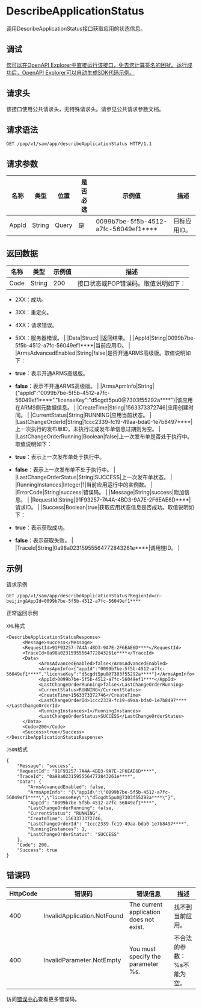 # DescribeApplicationStatus

调用DescribeApplicationStatus接口获取应用的状态信息。

## 调试

[您可以在OpenAPI Explorer中直接运行该接口，免去您计算签名的困扰。运行成功后，OpenAPI Explorer可以自动生成SDK代码示例。](https://api.aliyun.com/#product=sae&api=DescribeApplicationStatus&type=ROA&version=2019-05-06)

## 请求头

该接口使用公共请求头，无特殊请求头。请参见公共请求参数文档。

## 请求语法

```
GET /pop/v1/sam/app/describeApplicationStatus HTTP/1.1
```

## 请求参数

|名称|类型|位置|是否必选|示例值|描述|
|--|--|--|----|---|--|
|AppId|String|Query|是|0099b7be-5f5b-4512-a7fc-56049ef1\*\*\*\*|目标应用ID。 |

## 返回数据

|名称|类型|示例值|描述|
|--|--|---|--|
|Code|String|200|接口状态或POP错误码。取值说明如下：

 -   2XX：成功。
-   3XX：重定向。
-   4XX：请求错误。
-   5XX：服务器错误。 |
|Data|Struct| |返回结果。 |
|AppId|String|0099b7be-5f5b-4512-a7fc-56049ef1\*\*\*\*|当前应用ID。 |
|ArmsAdvancedEnabled|String|false|是否开通ARMS高级版。取值说明如下：

 -   **true**：表示开通ARMS高级版。
-   **false**：表示不开通ARMS高级版。 |
|ArmsApmInfo|String|\{"appId":"0099b7be-5f5b-4512-a7fc-56049ef1\*\*\*\*","licenseKey":"d5cgdt5pu0@7303f55292a\*\*\*\*"\}|该应用在ARMS侧元数据信息。 |
|CreateTime|String|1563373372746|应用创建时间。 |
|CurrentStatus|String|RUNNING|应用当前状态。 |
|LastChangeOrderId|String|1ccc2339-fc19-49aa-bda0-1e7b8497\*\*\*\*|上一次执行的发布单ID，未执行过或发布单信息过期则为空。 |
|LastChangeOrderRunning|Boolean|false|上一次发布单是否处于执行中。取值说明如下：

 -   **true**：表示上一次发布单处于执行中。
-   **false**：表示上一次发布单不处于执行中。 |
|LastChangeOrderStatus|String|SUCCESS|上一次发布单状态。 |
|RunningInstances|Integer|1|当前应用运行中的实例数。 |
|ErrorCode|String|success|错误码。 |
|Message|String|success|附加信息。 |
|RequestId|String|91F93257-7A4A-4BD3-9A7E-2F6EAE6D\*\*\*\*|请求ID。 |
|Success|Boolean|true|获取应用状态信息是否成功。取值说明如下：

 -   **true**：表示获取成功。
-   **false**：表示获取失败。 |
|TraceId|String|0a98a02315955564772843261e\*\*\*\*|调用链ID。 |

## 示例

请求示例

```
GET /pop/v1/sam/app/describeApplicationStatus?RegionId=cn-beijing&AppId=0099b7be-5f5b-4512-a7fc-56049ef1****
```

正常返回示例

`XML`格式

```
<DescribeApplicationStatusResponse>
      <Message>success</Message>
      <RequestId>91F93257-7A4A-4BD3-9A7E-2F6EAE6D****</RequestId>
      <TraceId>0a98a02315955564772843261e****</TraceId>
      <Data>
            <ArmsAdvancedEnabled>false</ArmsAdvancedEnabled>
            <ArmsApmInfo>{"appId":"0099b7be-5f5b-4512-a7fc-56049ef1****","licenseKey":"d5cgdt5pu0@7303f55292a****"}</ArmsApmInfo>
            <AppId>0099b7be-5f5b-4512-a7fc-56049ef1****</AppId>
            <LastChangeOrderRunning>false</LastChangeOrderRunning>
            <CurrentStatus>RUNNING</CurrentStatus>
            <CreateTime>1563373372746</CreateTime>
            <LastChangeOrderId>1ccc2339-fc19-49aa-bda0-1e7b8497****</LastChangeOrderId>
            <RunningInstances>1</RunningInstances>
            <LastChangeOrderStatus>SUCCESS</LastChangeOrderStatus>
      </Data>
      <Code>200</Code>
      <Success>true</Success>
</DescribeApplicationStatusResponse>
```

`JSON`格式

```
{
    "Message": "success",
    "RequestId": "91F93257-7A4A-4BD3-9A7E-2F6EAE6D****",
    "TraceId": "0a98a02315955564772843261e****",
    "Data": {
        "ArmsAdvancedEnabled": false,
        "ArmsApmInfo": "{\"appId\":\"0099b7be-5f5b-4512-a7fc-56049ef1****\",\"licenseKey\":\"d5cgdt5pu0@7303f55292a****\"}",
        "AppId": "0099b7be-5f5b-4512-a7fc-56049ef1****",
        "LastChangeOrderRunning": false,
        "CurrentStatus": "RUNNING",
        "CreateTime": 1563373372746,
        "LastChangeOrderId": "1ccc2339-fc19-49aa-bda0-1e7b8497****",
        "RunningInstances": 1,
        "LastChangeOrderStatus": "SUCCESS"
    },
    "Code": 200,
    "Success": true
}
```

## 错误码

|HttpCode|错误码|错误信息|描述|
|--------|---|----|--|
|400|InvalidApplication.NotFound|The current application does not exist.|找不到当前应用。|
|400|InvalidParameter.NotEmpty|You must specify the parameter %s.|不合法的参数：%s不能为空。|

访问[错误中心](https://error-center.aliyun.com/status/product/sae)查看更多错误码。

